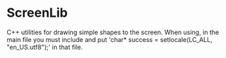 # ScreenLib
C++ utilities for drawing simple shapes to the screen.
When using, in the main file you must include <locale> and put 'char* success = setlocale(LC_ALL, "en_US.utf8");' in that file.
